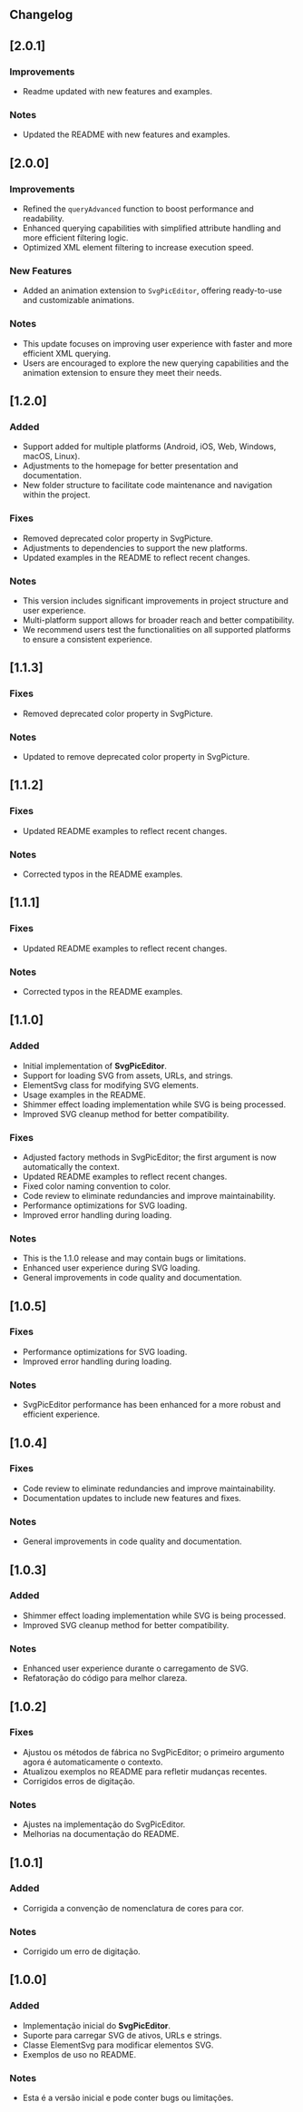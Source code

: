 ## Changelog
## [2.0.1]
### Improvements
- Readme updated with new features and examples.

### Notes
- Updated the README with new features and examples.

## [2.0.0]
### Improvements
- Refined the `queryAdvanced` function to boost performance and readability.
- Enhanced querying capabilities with simplified attribute handling and more efficient filtering logic.
- Optimized XML element filtering to increase execution speed.

### New Features
- Added an animation extension to `SvgPicEditor`, offering ready-to-use and customizable animations.

### Notes
- This update focuses on improving user experience with faster and more efficient XML querying.
- Users are encouraged to explore the new querying capabilities and the animation extension to ensure they meet their needs.

## [1.2.0]
### Added
- Support added for multiple platforms (Android, iOS, Web, Windows, macOS, Linux).
- Adjustments to the homepage for better presentation and documentation.
- New folder structure to facilitate code maintenance and navigation within the project.

### Fixes
- Removed deprecated color property in SvgPicture.
- Adjustments to dependencies to support the new platforms.
- Updated examples in the README to reflect recent changes.

### Notes
- This version includes significant improvements in project structure and user experience.
- Multi-platform support allows for broader reach and better compatibility.
- We recommend users test the functionalities on all supported platforms to ensure a consistent experience.

## [1.1.3]
### Fixes
- Removed deprecated color property in SvgPicture.

### Notes
- Updated to remove deprecated color property in SvgPicture.

## [1.1.2]
### Fixes
- Updated README examples to reflect recent changes.

### Notes
- Corrected typos in the README examples.

## [1.1.1]
### Fixes
- Updated README examples to reflect recent changes.

### Notes
- Corrected typos in the README examples.

## [1.1.0]
### Added
- Initial implementation of **SvgPicEditor**.
- Support for loading SVG from assets, URLs, and strings.
- ElementSvg class for modifying SVG elements.
- Usage examples in the README.
- Shimmer effect loading implementation while SVG is being processed.
- Improved SVG cleanup method for better compatibility.

### Fixes
- Adjusted factory methods in SvgPicEditor; the first argument is now automatically the context.
- Updated README examples to reflect recent changes.
- Fixed color naming convention to color.
- Code review to eliminate redundancies and improve maintainability.
- Performance optimizations for SVG loading.
- Improved error handling during loading.

### Notes
- This is the 1.1.0 release and may contain bugs or limitations.
- Enhanced user experience during SVG loading.
- General improvements in code quality and documentation.

## [1.0.5]
### Fixes
- Performance optimizations for SVG loading.
- Improved error handling during loading.

### Notes
- SvgPicEditor performance has been enhanced for a more robust and efficient experience.

## [1.0.4]
### Fixes
- Code review to eliminate redundancies and improve maintainability.
- Documentation updates to include new features and fixes.

### Notes
- General improvements in code quality and documentation.

## [1.0.3]
### Added
- Shimmer effect loading implementation while SVG is being processed.
- Improved SVG cleanup method for better compatibility.

### Notes
- Enhanced user experience durante o carregamento de SVG.
- Refatoração do código para melhor clareza.

## [1.0.2]
### Fixes
- Ajustou os métodos de fábrica no SvgPicEditor; o primeiro argumento agora é automaticamente o contexto.
- Atualizou exemplos no README para refletir mudanças recentes.
- Corrigidos erros de digitação.

### Notes
- Ajustes na implementação do SvgPicEditor.
- Melhorias na documentação do README.

## [1.0.1]
### Added
- Corrigida a convenção de nomenclatura de cores para cor.

### Notes
- Corrigido um erro de digitação.

## [1.0.0]
### Added
- Implementação inicial do **SvgPicEditor**.
- Suporte para carregar SVG de ativos, URLs e strings.
- Classe ElementSvg para modificar elementos SVG.
- Exemplos de uso no README.

### Notes
- Esta é a versão inicial e pode conter bugs ou limitações.
